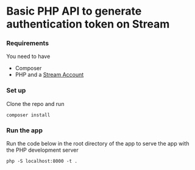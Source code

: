# Basic PHP API to generate authentication token on Stream

### Requirements
You need to have 
- Composer
- PHP
and a [Stream Account](getstream.io)

### Set up
Clone the repo and run 

```shell
composer install
```

### Run the app

Run the code below in the root directory of the app to serve the app with the PHP development server

```shell
php -S localhost:8000 -t .

```
